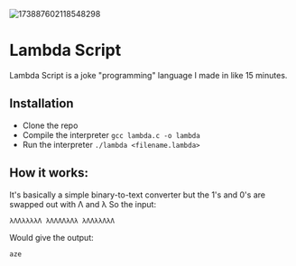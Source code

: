 ![173887602118548298](https://github.com/user-attachments/assets/868fcddb-41a7-4801-839e-3d39766582ba)
# Lambda Script
Lambda Script is a joke "programming" language I made in like 15 minutes.

## Installation

- Clone the repo
- Compile the interpreter `gcc lambda.c -o lambda`
- Run the interpreter `./lambda <filename.lambda>`

## How it works:
It's basically a simple binary-to-text converter but the 1's and 0's are swapped out with Λ and λ
So the input:
```
λΛΛλλλλΛ λΛΛΛΛλΛλ λΛΛλλΛλΛ
```
Would give the output:
```
aze
```
